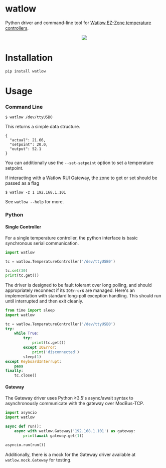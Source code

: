 # watlow
Python driver and command-line tool for [Watlow EZ-Zone temperature controllers](https://www.watlow.com/en/products/controllers/temperature-and-process-controllers/ez-zone-pm-controller).

<p align="center">
  <img src="https://www.watlow.com/-/media/images/products/new--controllers/integrated-multi-function/tp_pm_480.ashx" />
</p>

Installation
============

```
pip install watlow
```

Usage
=====

### Command Line

```
$ watlow /dev/ttyUSB0
```

This returns a simple data structure.

```
{
  "actual": 21.66,
  "setpoint": 20.0,
  "output": 52.1
}
```

You can additionally use the `--set-setpoint` option to set a temperature setpoint.

If interacting with a Watlow RUI Gateway, the zone to get or set should be passed as a flag
```
$ watlow -z 1 192.168.1.101
```

See `watlow --help` for more.

### Python

#### Single Controller

For a single temperature controller, the python interface is basic synchronous serial communication.

```python
import watlow

tc = watlow.TemperatureController('/dev/ttyUSB0')

tc.set(30)
print(tc.get())
```

The driver is designed to be fault tolerant over long polling, and should
appropriately reconnect if its `IOError`s are managed. Here's an implementation
with standard long-poll exception handling. This should run until interrupted and
then exit cleanly.

```python
from time import sleep
import watlow

tc = watlow.TemperatureController('/dev/ttyUSB0')
try:
    while True:
        try:
            print(tc.get())
        except IOError:
            print('disconnected')
        sleep(1)
except KeyboardInterrupt:
    pass
finally:
    tc.close()
```

#### Gateway

The Gateway driver uses Python ≥3.5's async/await syntax to asynchronously communicate with
the gateway over ModBus-TCP.

```python
import asyncio
import watlow

async def run():
    async with watlow.Gateway('192.168.1.101') as gateway:
        print(await gateway.get(1))

asyncio.run(run())
```

Additionally, there is a mock for the Gateway driver available at `watlow.mock.Gateway` for testing.
